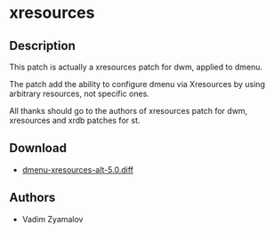 xresources
==========

Description
-----------
This patch is actually a xresources patch for dwm, applied to dmenu.

The patch add the ability to configure dmenu via Xresources by using arbitrary
resources, not specific ones.

All thanks should go to the authors of xresources patch for dwm, xresources and 
xrdb patches for st.

Download
--------
* [dmenu-xresources-alt-5.0.diff](dmenu-xresources-alt-5.0.diff)

Authors
-------
* Vadim Zyamalov
